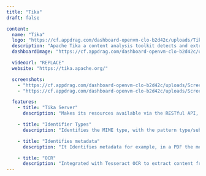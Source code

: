 ```yaml
---
title: "Tika"
draft: false

content:
  name: "Tika"
  logo: "https://cf.appdrag.com/dashboard-openvm-clo-b2d42c/uploads/Tika-hhxc.png"
  description: "Apache Tika a content analysis toolkit detects and extracts metadata and text from over a thousand different file types (such as PPT, XLS, and PDF). All of these file types can be parsed through a single interface, making Tika useful for search engine indexing, content analysis, translation, and much more."
  dashboardImage: "https://cf.appdrag.com/dashboard-openvm-clo-b2d42c/uploads/Screenshot-2024-02-29-204840-z0Vj.png"

  videoUrl: "REPLACE"
  website: "https://tika.apache.org/"

  screenshots:
    - "https://cf.appdrag.com/dashboard-openvm-clo-b2d42c/uploads/Screenshot-2024-02-29-204840-z0Vj.png"
    - "https://cf.appdrag.com/dashboard-openvm-clo-b2d42c/uploads/Screenshot-2024-02-29-204651-i6NY.png"

  features:
    - title: "Tika Server"
      description: "Makes its resources available via the RESTful API, which will be the subject of this article."

    - title: "Identifier Types"
      description: "Identifies the MIME type, with the pattern type/subtype, for example, image/png."

    - title: "Identifies metadata"
      description: "It Identifies metadata for example, in a PDF the metadata is pdf: PDFVersion,access_permission, language, dc: format, and Creation-Date (more details below)."

    - title: "OCR"
      description: "Integrated with Tesseract OCR to extract content from images."
---
```

